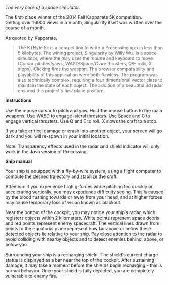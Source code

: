 *The very core of a space simulator.*

The first-place winner of the 2014 Fall Kapparate 5K competition.  
Getting over 16000 views in a month, Singularity itself was written over the course of a month.

As quoted by Kapparate,

> The KTByte 5k is a competition to write a Processing app in less than 5 kilobytes. The wining project, Singularity by Willy Wu, is a space simulator, where the play uses the mouse and keyboard to move (Cursor pitches/yaws, WASD/Space/C are thrusters, Q/E rolls, X stops). Clicking fires the weapon. The browser compatability and playability of this application were both flawless. The program was also technically complex, requiring a four dimensional vector class to maintain the state of each object. The addition of a beautiful 3d radar ensured this project's first place position.

**Instructions**

Use the mouse cursor to pitch and yaw. Hold the mouse button to fire main weapons.
Use WASD to engage lateral thrusters. Use Space and C to engage vertical thrusters.
Use Q and E to roll. X slows the craft to a stop.

If you take critical damage or crash into another object, your screen will go dark and you will re-spawn in your initial location.

Note: Transparency effects used in the radar and shield indicator will only work in the Java version of Processing.

**Ship manual**

Your ship is equipped with a fly-by-wire system, using a flight computer to compute the desired trajectory and stabilize the craft.

Attention: if you experience high g-forces while pitching too quickly or accelerating vertically, you may experience difficulty seeing. This is caused by the blood rushing towards or away from your head, and at higher forces may cause temporary loss of vision known as blackout.

Near the bottom of the cockpit, you may notice your ship's radar, which registers objects within 2 kilometers. White points represent space debris and red points represent enemy spacecraft. The vertical lines drawn from points to the equatorial plane represent how far above or below these detected objects lie relative to your ship. Pay close attention to the radar to avoid colliding with nearby objects and to detect enemies behind, above, or below you.

Surrounding your ship is a recharging shield. The shield's current charge status is displayed as a bar near the top of the cockpit. After sustaining damage, it may take a moment before the shields begin recharging - this is normal behavior. Once your shield is fully depleted, you are completely vulnerable to enemy fire.
